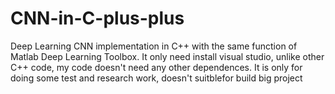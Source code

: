 # CNN-in-C-plus-plus
Deep Learning CNN implementation in C++ with the same function of Matlab Deep Learning Toolbox. It only need install visual studio, unlike other C++ code, my code doesn't need any other dependences. It is only for doing some test and research work, doesn't suitblefor build big project
